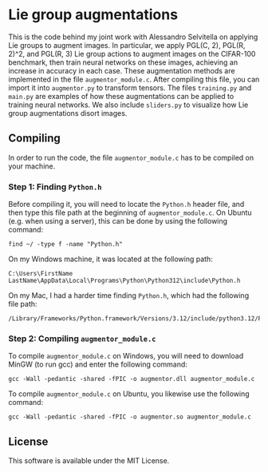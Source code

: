 # Lie group augmentations
This is the code behind my joint work with Alessandro Selvitella on applying Lie groups to augment images. In particular, we apply PGL(C, 2), PGL(R, 2)^2, and PGL(R, 3) Lie group actions to augment images on the CIFAR-100 benchmark, then train neural networks on these images, achieving an increase in accuracy in each case. These augmentation methods are implemented in the file ```augmentor_module.c```. After compiling this file, you can import it into ```augmentor.py``` to transform tensors. The files ```training.py``` and ```main.py``` are examples of how these augmentations can be applied to training neural networks. We also include ```sliders.py``` to visualize how Lie group augmentations disort images.

## Compiling
In order to run the code, the file ```augmentor_module.c``` has to be compiled on your machine. 

### Step 1: Finding ```Python.h```
Before compiling it, you will need to locate the ```Python.h``` header file, and then type this file path at the beginning of ```augmentor_module.c```. On Ubuntu (e.g. when using a server), this can be done by using the following command:
```
find ~/ -type f -name "Python.h"
```
On my Windows machine, it was located at the following path:
```
C:\Users\FirstName LastName\AppData\Local\Programs\Python\Python312\include\Python.h
```
On my Mac, I had a harder time finding ```Python.h```, which had the following file path:
```
/Library/Frameworks/Python.framework/Versions/3.12/include/python3.12/Python.h
```

### Step 2: Compiling ```augmentor_module.c```
To compile ```augmentor_module.c``` on Windows, you will need to download MinGW (to run gcc) and enter the following command: 
```
gcc -Wall -pedantic -shared -fPIC -o augmentor.dll augmentor_module.c
```
To compile ```augmentor_module.c``` on Ubuntu, you likewise use the following command:
```
gcc -Wall -pedantic -shared -fPIC -o augmentor.so augmentor_module.c
```

## License

This software is available under the MIT License.
